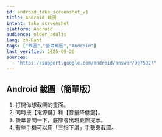 ```yaml
---
id: android_take_screenshot_v1
title: Android 截圖
intent: take_screenshot
platform: Android
audience: older_adults
lang: zh-Hant
tags: ["截圖","螢幕截圖","Android"]
last_verified: 2025-09-20
sources:
  - "https://support.google.com/android/answer/9075927"
---
```


## Android 截圖（簡單版）

1. 打開你想截圖的畫面。  
2. 同時按【電源鍵】和【音量降低鍵】。  
3. 螢幕會閃一下，底部會出現截圖提示。  
4. 有些手機可以用「三指下滑」手勢來截圖。
